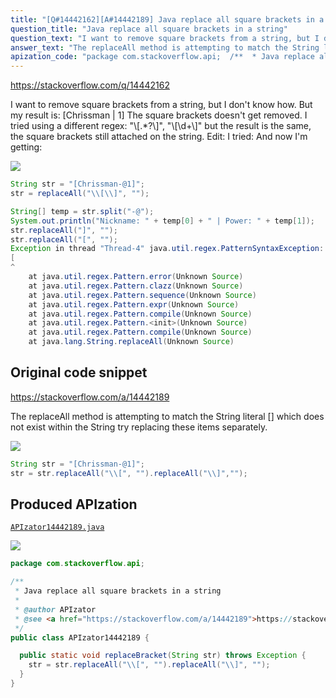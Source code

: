 ```yaml
---
title: "[Q#14442162][A#14442189] Java replace all square brackets in a string"
question_title: "Java replace all square brackets in a string"
question_text: "I want to remove square brackets from a string, but I don't know how. But my result is: [Chrissman | 1] The square brackets doesn't get removed. I tried using a different regex: \"\\\\[.*?\\\\]\", \"\\\\[\\\\d+\\\\]\" but the result is the same, the square brackets still attached on the string. Edit: I tried: And now I'm getting:"
answer_text: "The replaceAll method is attempting to match the String literal [] which does not exist within the String try replacing these items separately."
apization_code: "package com.stackoverflow.api;  /**  * Java replace all square brackets in a string  *  * @author APIzator  * @see <a href=\"https://stackoverflow.com/a/14442189\">https://stackoverflow.com/a/14442189</a>  */ public class APIzator14442189 {    public static void replaceBracket(String str) throws Exception {     str = str.replaceAll(\"\\\\[\", \"\").replaceAll(\"\\\\]\", \"\");   } }"
---
```


https://stackoverflow.com/q/14442162

I want to remove square brackets from a string, but I don&#x27;t know how.
But my result is: [Chrissman | 1]
The square brackets doesn&#x27;t get removed.
I tried using a different regex: &quot;\\[.*?\\]&quot;, &quot;\\[\\d+\\]&quot;
but the result is the same, the square brackets still attached on the string.
Edit:
I tried:
And now I&#x27;m getting:


<div class="code-logo"><img src="/stackoverflow.png" /></div>

```java
String str = "[Chrissman-@1]";
str = replaceAll("\\[\\]", "");

String[] temp = str.split("-@");
System.out.println("Nickname: " + temp[0] + " | Power: " + temp[1]);
str.replaceAll("]", "");
str.replaceAll("[", "");
Exception in thread "Thread-4" java.util.regex.PatternSyntaxException: Unclosed character class near index 0
[
^
    at java.util.regex.Pattern.error(Unknown Source)
    at java.util.regex.Pattern.clazz(Unknown Source)
    at java.util.regex.Pattern.sequence(Unknown Source)
    at java.util.regex.Pattern.expr(Unknown Source)
    at java.util.regex.Pattern.compile(Unknown Source)
    at java.util.regex.Pattern.<init>(Unknown Source)
    at java.util.regex.Pattern.compile(Unknown Source)
    at java.lang.String.replaceAll(Unknown Source)
```


## Original code snippet

https://stackoverflow.com/a/14442189

The replaceAll method is attempting to match the String literal [] which does not exist within the String try replacing these items separately.

<div class="code-logo"><img src="/stackoverflow.png" /></div>

```java
String str = "[Chrissman-@1]";
str = str.replaceAll("\\[", "").replaceAll("\\]","");
```

## Produced APIzation

[`APIzator14442189.java`](https://github.com/pasqualesalza/apization/raw/main/data/search/APIzator14442189.java)

<div class="code-logo"><img src="/apizator.png" /></div>

```java
package com.stackoverflow.api;

/**
 * Java replace all square brackets in a string
 *
 * @author APIzator
 * @see <a href="https://stackoverflow.com/a/14442189">https://stackoverflow.com/a/14442189</a>
 */
public class APIzator14442189 {

  public static void replaceBracket(String str) throws Exception {
    str = str.replaceAll("\\[", "").replaceAll("\\]", "");
  }
}

```